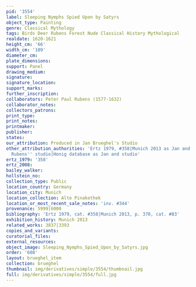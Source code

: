 ```yaml
---
pid: '3554'
label: Sleeping Nymphs Spied Upon by Satyrs
object_type: Painting
genre: Classical Mythology
tags: Birds Deer Rubens Forest Nude Classical History Mythological
realdate: 1620-1621
height_cm: '66'
width_cm: '109'
diameter_cm: 
plate_dimensions: 
support: Panel
drawing_medium: 
signature: 
signature_location: 
support_marks: 
further_inscription: 
collaborators: Peter Paul Rubens (1577-1632)
collaborator_notes: 
collectors_patrons: 
print_type: 
print_notes: 
printmaker: 
publisher: 
states: 
our_attribution: Produced in Jan Brueghel's Studio
other_attribution_authorities: 'Ertz 1979, #358|Munich 2013 as Jan and studio with
  Rubens'' studio|Honig database as Jan and studio'
ertz_1979: '358'
ertz_2008: 
bailey_walker: 
hollstein_no: 
collection_type: Public
location_country: Germany
location_city: Munich
location_collection: Alte Pinakothek
location_or_most_recent_sale_notes: 'inv. #344'
provenance: 5999|6000
bibliography: 'Ertz 1979, cat. #358|Munich 2013, p. 370, cat. #83'
exhibition_history: Munich 2013
related_works: 3837|3393
copies_and_variants: 
curatorial_files: 
external_resources: 
object_image: Sleeping_Nymphs_Spied_Upon_by_Satyrs.jpg
order: '608'
layout: brueghel_item
collection: brueghel
thumbnail: img/derivatives/simple/3554/thumbnail.jpg
full: img/derivatives/simple/3554/full.jpg
---
```

